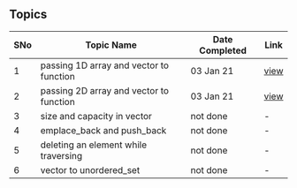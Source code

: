 ## Topics

SNo | Topic Name | Date Completed | Link |
----|------------|----------------|------|
1 | passing 1D array and vector to function | 03 Jan 21 | [view](1D_vector_function.cpp) | 
2 | passing 2D array and vector to function | 03 Jan 21 | [view](2D_vector_function.cpp) |
3 | size and capacity in vector | not done | - |
4 | emplace_back and push_back | not done | - |
5 | deleting an element while traversing | not done | - |
6 | vector to unordered_set | not done | - | 